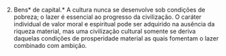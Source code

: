 ﻿2. Bens* de capital.* A cultura nunca se desenvolve sob condições de pobreza; o lazer é essencial ao progresso da civilização. O caráter individual de valor moral e espiritual pode ser adquirido na ausência da riqueza material, mas uma civilização cultural somente se deriva daquelas condições de prosperidade material as quais fomentam o lazer combinado com ambição.